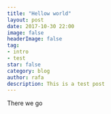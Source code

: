 ```yaml
---
title: "Hellow world"
layout: post
date: 2017-10-30 22:00
image: false
headerImage: false
tag:
- intro
- test
star: false
category: blog
author: rafa
description: This is a test post
---
```


There we go
